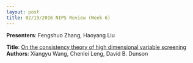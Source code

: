 ```yaml
---
layout: post
title: 02/19/2016 NIPS Review (Week 6)
---
```

**Presenters**: Fengshuo Zhang, Haoyang Liu

**Title**: [On the consistency theory of high dimensional variable screening](http://arxiv.org/abs/1502.06895)   
**Authors**: Xiangyu Wang, Chenlei Leng, David B. Dunson  
